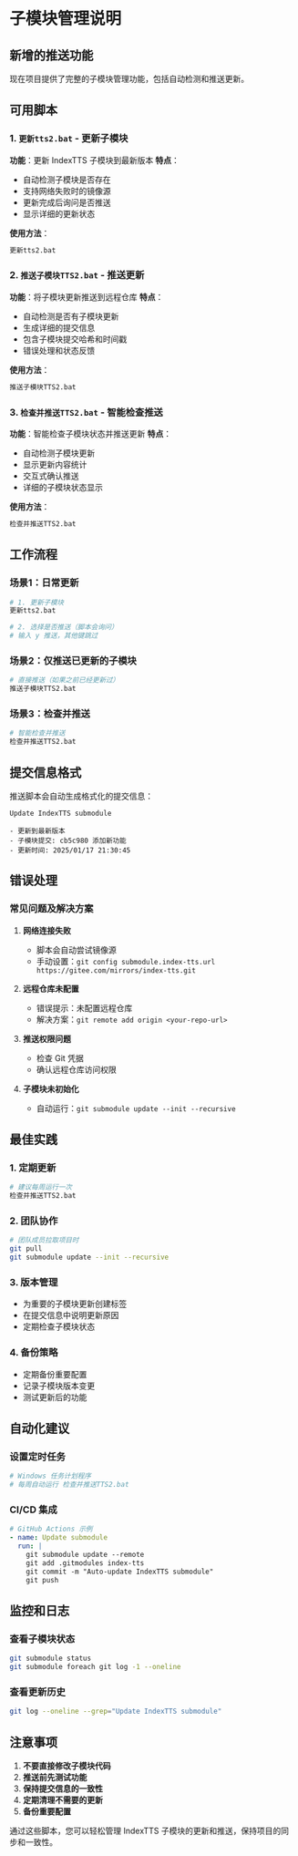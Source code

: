 # 子模块管理说明

## 新增的推送功能

现在项目提供了完整的子模块管理功能，包括自动检测和推送更新。

## 可用脚本

### 1. `更新tts2.bat` - 更新子模块
**功能**：更新 IndexTTS 子模块到最新版本
**特点**：
- 自动检测子模块是否存在
- 支持网络失败时的镜像源
- 更新完成后询问是否推送
- 显示详细的更新状态

**使用方法**：
```bash
更新tts2.bat
```

### 2. `推送子模块TTS2.bat` - 推送更新
**功能**：将子模块更新推送到远程仓库
**特点**：
- 自动检测是否有子模块更新
- 生成详细的提交信息
- 包含子模块提交哈希和时间戳
- 错误处理和状态反馈

**使用方法**：
```bash
推送子模块TTS2.bat
```

### 3. `检查并推送TTS2.bat` - 智能检查推送
**功能**：智能检查子模块状态并推送更新
**特点**：
- 自动检测子模块更新
- 显示更新内容统计
- 交互式确认推送
- 详细的子模块状态显示

**使用方法**：
```bash
检查并推送TTS2.bat
```

## 工作流程

### 场景1：日常更新
```bash
# 1. 更新子模块
更新tts2.bat

# 2. 选择是否推送（脚本会询问）
# 输入 y 推送，其他键跳过
```

### 场景2：仅推送已更新的子模块
```bash
# 直接推送（如果之前已经更新过）
推送子模块TTS2.bat
```

### 场景3：检查并推送
```bash
# 智能检查并推送
检查并推送TTS2.bat
```

## 提交信息格式

推送脚本会自动生成格式化的提交信息：

```
Update IndexTTS submodule

- 更新到最新版本
- 子模块提交: cb5c980 添加新功能
- 更新时间: 2025/01/17 21:30:45
```

## 错误处理

### 常见问题及解决方案

1. **网络连接失败**
   - 脚本会自动尝试镜像源
   - 手动设置：`git config submodule.index-tts.url https://gitee.com/mirrors/index-tts.git`

2. **远程仓库未配置**
   - 错误提示：未配置远程仓库
   - 解决方案：`git remote add origin <your-repo-url>`

3. **推送权限问题**
   - 检查 Git 凭据
   - 确认远程仓库访问权限

4. **子模块未初始化**
   - 自动运行：`git submodule update --init --recursive`

## 最佳实践

### 1. 定期更新
```bash
# 建议每周运行一次
检查并推送TTS2.bat
```

### 2. 团队协作
```bash
# 团队成员拉取项目时
git pull
git submodule update --init --recursive
```

### 3. 版本管理
- 为重要的子模块更新创建标签
- 在提交信息中说明更新原因
- 定期检查子模块状态

### 4. 备份策略
- 定期备份重要配置
- 记录子模块版本变更
- 测试更新后的功能

## 自动化建议

### 设置定时任务
```bash
# Windows 任务计划程序
# 每周自动运行 检查并推送TTS2.bat
```

### CI/CD 集成
```yaml
# GitHub Actions 示例
- name: Update submodule
  run: |
    git submodule update --remote
    git add .gitmodules index-tts
    git commit -m "Auto-update IndexTTS submodule"
    git push
```

## 监控和日志

### 查看子模块状态
```bash
git submodule status
git submodule foreach git log -1 --oneline
```

### 查看更新历史
```bash
git log --oneline --grep="Update IndexTTS submodule"
```

## 注意事项

1. **不要直接修改子模块代码**
2. **推送前先测试功能**
3. **保持提交信息的一致性**
4. **定期清理不需要的更新**
5. **备份重要配置**

通过这些脚本，您可以轻松管理 IndexTTS 子模块的更新和推送，保持项目的同步和一致性。
